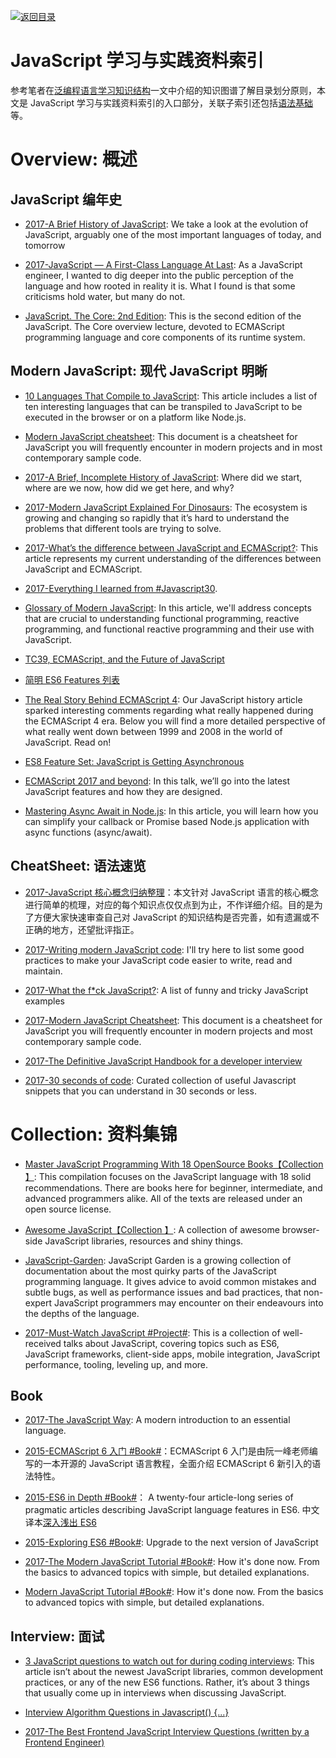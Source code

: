 [![返回目录](https://parg.co/UGo)](https://parg.co/b4z) 
 


# JavaScript 学习与实践资料索引

参考笔者在[泛编程语言学习知识结构](https://parg.co/bt0)一文中介绍的知识图谱了解目录划分原则，本文是 JavaScript 学习与实践资料索引的入口部分，关联子索引还包括[语法基础]()等。

# Overview: 概述

## JavaScript 编年史

* [2017-A Brief History of JavaScript](https://auth0.com/blog/a-brief-history-of-javascript/): We take a look at the evolution of JavaScript, arguably one of the most important languages of today, and tomorrow

* [2017-JavaScript — A First-Class Language At Last](https://hackernoon.com/javascript-a-first-class-language-at-last-209376f69731): As a JavaScript engineer, I wanted to dig deeper into the public perception of the language and how rooted in reality it is. What I found is that some criticisms hold water, but many do not.

* [JavaScript. The Core: 2nd Edition](http://dmitrysoshnikov.com/ecmascript/javascript-the-core-2nd-edition/#class): This is the second edition of the JavaScript. The Core overview lecture, devoted to ECMAScript programming language and core components of its runtime system.

## Modern JavaScript: 现代 JavaScript 明晰

* [10 Languages That Compile to JavaScript](https://www.sitepoint.com/10-languages-compile-javascript/): This article includes a list of ten interesting languages that can be transpiled to JavaScript to be executed in the browser or on a platform like Node.js.

* [Modern JavaScript cheatsheet](https://github.com/mbeaudru/modern-js-cheatsheet): This document is a cheatsheet for JavaScript you will frequently encounter in modern projects and in most contemporary sample code.

* [2017-A Brief, Incomplete History of JavaScript](https://closebrace.com/articles/2017-09-11/a-brief-incomplete-history-of-javascript): Where did we start, where are we now, how did we get here, and why?

* [2017-Modern JavaScript Explained For Dinosaurs](https://parg.co/UAf): The ecosystem is growing and changing so rapidly that it’s hard to understand the problems that different tools are trying to solve.

* [2017-What’s the difference between JavaScript and ECMAScript?](https://parg.co/USa): This article represents my current understanding of the differences between JavaScript and ECMAScript.

* [2017-Everything I learned from #Javascript30](https://medium.com/craft-academy/everything-i-learned-from-javascript30-d8d2db246b7?source=userActivityShare-fe48c4221a4c-1488448383).

* [Glossary of Modern JavaScript](https://auth0.com/blog/glossary-of-modern-javascript-concepts/): In this article, we'll address concepts that are crucial to understanding functional programming, reactive programming, and functional reactive programming and their use with JavaScript.

* [TC39, ECMAScript, and the Future of JavaScript](https://parg.co/bXD)

* [简明 ES6 Features 列表](https://codetower.github.io/es6-features/)

* [The Real Story Behind ECMAScript 4](https://auth0.com/blog/the-real-story-behind-es4/): Our JavaScript history article sparked interesting comments regarding what really happened during the ECMAScript 4 era. Below you will find a more detailed perspective of what really went down between 1999 and 2008 in the world of JavaScript. Read on!

* [ES8 Feature Set: JavaScript is Getting Asynchronous](https://medium.com/@Eugeniya/es8-feature-set-javascript-is-getting-asynchronous-2a8a43dd0cbc#.brnqngo2n)

* [ECMAScript 2017 and beyond](https://speakerdeck.com/rauschma/ecmascript-2017-and-beyond): In this talk, we’ll go into the latest JavaScript features and how they are designed.

* [Mastering Async Await in Node.js](https://blog.risingstack.com/mastering-async-await-in-nodejs/): In this article, you will learn how you can simplify your callback or Promise based Node.js application with async functions (async/await).

## CheatSheet: 语法速览

* [2017-JavaScript 核心概念归纳整理](https://mp.weixin.qq.com/s/I7A1iC8Et6uOGZ234DsTlA)：本文针对 JavaScript 语言的核心概念进行简单的梳理，对应的每个知识点仅仅点到为止，不作详细介绍。目的是为了方便大家快速审查自己对 JavaScript 的知识结构是否完善，如有遗漏或不正确的地方，还望批评指正。

* [2017-Writing modern JavaScript code](https://dev.to/scastiel/writing-modern-javascript-code): I'll try here to list some good practices to make your JavaScript code easier to write, read and maintain.

* [2017-What the f\*ck JavaScript?](https://github.com/denysdovhan/wtfjs#-is-equal-): A list of funny and tricky JavaScript examples

* [2017-Modern JavaScript Cheatsheet](https://github.com/mbeaudru/modern-js-cheatsheet): This document is a cheatsheet for JavaScript you will frequently encounter in modern projects and most contemporary sample code.

- [2017-The Definitive JavaScript Handbook for a developer interview ](https://parg.co/UZS)

- [2017-30 seconds of code](https://github.com/Chalarangelo/30-seconds-of-code): Curated collection of useful Javascript snippets that you can understand in 30 seconds or less.

# Collection: 资料集锦

* [Master JavaScript Programming With 18 OpenSource Books【Collection 】](http://6me.us/snwXG): This compilation focuses on the JavaScript language with 18 solid recommendations. There are books here for beginner, intermediate, and advanced programmers alike. All of the texts are released under an open source license.

* [Awesome JavaScript【Collection 】](https://github.com/sorrycc/awesome-javascript): A collection of awesome browser-side JavaScript libraries, resources and shiny things.

* [JavaScript-Garden](http://bonsaiden.github.io/JavaScript-Garden/): JavaScript Garden is a growing collection of documentation about the most quirky parts of the JavaScript programming language. It gives advice to avoid common mistakes and subtle bugs, as well as performance issues and bad practices, that non-expert JavaScript programmers may encounter on their endeavours into the depths of the language.

- [2017-Must-Watch JavaScript #Project#](https://parg.co/U37): This is a collection of well-received talks about JavaScript, covering topics such as ES6, JavaScript frameworks, client-side apps, mobile integration, JavaScript performance, tooling, leveling up, and more.

## Book

* [2017-The JavaScript Way](https://github.com/bpesquet/thejsway): A modern introduction to an essential language.

* [2015-ECMAScript 6 入门 #Book#](http://es6.ruanyifeng.com/#README)：ECMAScript 6 入门是由阮一峰老师编写的一本开源的 JavaScript 语言教程，全面介绍 ECMAScript 6 新引入的语法特性。

* [2015-ES6 in Depth #Book#](https://ponyfoo.com/articles/tagged/es6-in-depth)： A twenty-four article-long series of pragmatic articles describing JavaScript language features in ES6. 中文译本[深入浅出 ES6]()

* [2015-Exploring ES6 #Book#](http://exploringjs.com/es6/index.html): Upgrade to the next version of JavaScript

* [2017-The Modern JavaScript Tutorial #Book#](https://javascript.info/): How it's done now. From the basics to advanced topics with simple, but detailed explanations.

* [Modern JavaScript Tutorial #Book#](https://github.com/iliakan/javascript-tutorial-en): How it's done now. From the basics to advanced topics with simple, but detailed explanations.

## Interview: 面试

* [3 JavaScript questions to watch out for during coding interviews](http://6me.us/JAZ4): This article isn’t about the newest JavaScript libraries, common development practices, or any of the new ES6 functions. Rather, it’s about 3 things that usually come up in interviews when discussing JavaScript.

* [Interview Algorithm Questions in Javascript() {...}](https://github.com/kennymkchan/interview-questions-in-javascript)

* [2017-The Best Frontend JavaScript Interview Questions (written by a Frontend Engineer)](https://parg.co/bIL)
